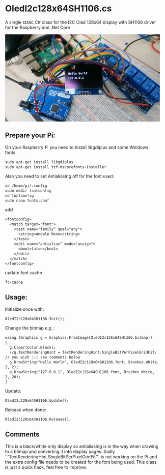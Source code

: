 # OledI2c128x64SH1106.cs
A single static C# class for the I2C Oled 128x64 display with SH1106 driver for the Raspberry and .Net Core

![Hello World](https://github.com/A-J-Bauer/OledI2c128x64SH1106/blob/master/HelloWorld.png)


## Prepare your Pi:

On your Raspberry Pi you need to install libgdiplus and some Windows fonts:
```
sudo apt-get install libgdiplus
sudo apt-get install ttf-mscorefonts-installer
```

Also you need to set Antialiasing off for the font used:
```
cd /home/pi/.config
sudo mkdir fontconfig
cd fontconfig
sudo nano fonts.conf
```
add
```
<fontconfig>
  <match target="font">
    <test name="family" qual="any">
      <string>Andale Mono</string>
    </test>
    <edit name="antialias" mode="assign">
      <bool>false</bool>
    </edit>
  </match>
</fontconfig>
```
update font cache
```
fc-cache
```

## Usage:

Initialize once with:
```
OledI2c128x64SH1106.Init();
```

Change the bitmap e.g.:
```
using (Graphics g = Graphics.FromImage(OledI2c128x64SH1106.bitmap))
{
  g.Clear(Color.Black);
  //g.TextRenderingHint = TextRenderingHint.SingleBitPerPixelGridFit; // you wish :-) see comments below
  g.DrawString("Hello World", OledI2c128x64SH1106.font, Brushes.White, 2, 2);                        
  g.DrawString("127.0.0.1", OledI2c128x64SH1106.font, Brushes.White, 2, 20);
}
```

Update:
```
OledI2c128x64SH1106.Update();
```

Release when done:
```
OledI2c128x64SH1106.Release();
```
## Comments
This is a black/white only display so antialiasing is in the way when drawing to a bitmap and converting it into display pages.
Sadly '''TextRenderingHint.SingleBitPerPixelGridFit''' is not working on the Pi and the extra config file needs to be created for the font being used. This class is just a quick hack, feel free to improve.

